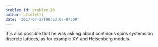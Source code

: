 ```yaml
---
problem_id: problem-20
author: LCioletti
date: '2017-07-27T08:03:07-07:00'
---
```

It is also possible that he was asking about continous spins systems on
discrete lattices, as for example XY and Heisenberg models.

